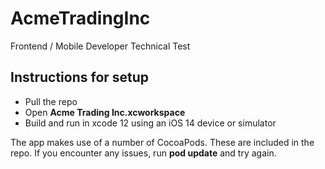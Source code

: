 # AcmeTradingInc
Frontend / Mobile Developer Technical Test

## Instructions for setup

- Pull the repo
- Open **Acme Trading Inc.xcworkspace**
- Build and run in xcode 12 using an iOS 14 device or simulator

The app makes use of a number of CocoaPods. These are included in the repo. If you encounter any issues, run **pod update** and try again.
